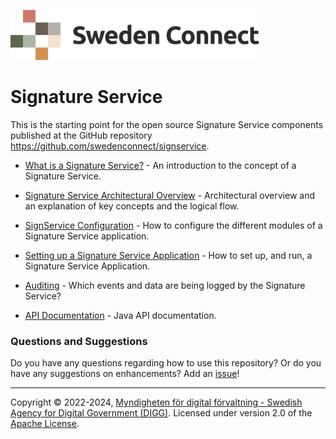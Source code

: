 ![Logo](images/sweden-connect.png)

# Signature Service

This is the starting point for the open source Signature Service components published at the GitHub repository https://github.com/swedenconnect/signservice.

* [What is a Signature Service?](what-is.md) - An introduction to the concept of a Signature Service.

* [Signature Service Architectural Overview](architechture.md) - Architectural overview and an explanation of key concepts and the logical flow.

* [SignService Configuration](configuration.md) - How to configure the different modules of a Signature Service application.

* [Setting up a Signature Service Application](application.md) - How to set up, and run, a Signature Service Application.

* [Auditing](audit.md) - Which events and data are being logged by the Signature Service?

* [API Documentation](https://docs.swedenconnect.se/signservice/apidocs) - Java API documentation.

### Questions and Suggestions

Do you have any questions regarding how to use this repository? Or do you have any suggestions on enhancements? Add an [issue](https://github.com/swedenconnect/signservice/issues)!

-----

Copyright &copy; 2022-2024, [Myndigheten för digital förvaltning - Swedish Agency for Digital Government (DIGG)](http://www.digg.se). Licensed under version 2.0 of the [Apache License](http://www.apache.org/licenses/LICENSE-2.0).

